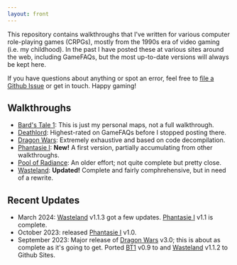 ```yaml
---
layout: front
---
```

This repository contains walkthroughs that I've written for various computer role-playing games (CRPGs), mostly from the 1990s era of video gaming (i.e. my childhood). In the past I have posted these at various sites around the web, including GameFAQs, but the most up-to-date versions will always be kept here.

If you have questions about anything or spot an error, feel free to [file a Github Issue](https://github.com/fraterrisus/walkthroughs/issues) or get in touch. Happy gaming!

## Walkthroughs

- [Bard's Tale 1](bards-tale-1): This is just my personal maps, not a full walkthrough.
- [Deathlord](deathlord): Highest-rated on GameFAQs before I stopped posting there.
- [Dragon Wars](dragon-wars): Extremely exhaustive and based on code decompilation.
- [Phantasie I](phantasie-1): **New!** A first version, partially accumulating from other walkthroughs.
- [Pool of Radiance](pool-of-radiance/walkthrough.txt): An older effort; not quite complete but pretty close.
- [Wasteland](wasteland/): **Updated!** Complete and fairly comphrehensive, but in need of a rewrite.

## Recent Updates

- March 2024: [Wasteland](wasteland) v1.1.3 got a few updates. [Phantasie I](phantasie-1) v1.1 is complete.
- October 2023: released [Phantasie I](phantasie-1) v1.0.
- September 2023: Major release of [Dragon Wars](dragon-wars) v3.0; this is about as complete as it's going to get. Ported [BT1](bards-tale-1) v0.9 to and [Wasteland](wasteland) v1.1.2 to Github Sites.

